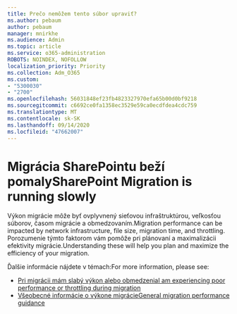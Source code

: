 ```yaml
---
title: Prečo nemôžem tento súbor upraviť?
ms.author: pebaum
author: pebaum
manager: mnirkhe
ms.audience: Admin
ms.topic: article
ms.service: o365-administration
ROBOTS: NOINDEX, NOFOLLOW
localization_priority: Priority
ms.collection: Adm_O365
ms.custom:
- "5300030"
- "2700"
ms.openlocfilehash: 56031848ef23fb4823327970efa65b00d0bf9218
ms.sourcegitcommit: c6692ce0fa1358ec3529e59ca0ecdfdea4cdc759
ms.translationtype: MT
ms.contentlocale: sk-SK
ms.lasthandoff: 09/14/2020
ms.locfileid: "47662007"
---
```

# <a name="sharepoint-migration-is-running-slowly"></a><span data-ttu-id="81d90-102">Migrácia SharePointu beží pomaly</span><span class="sxs-lookup"><span data-stu-id="81d90-102">SharePoint Migration is running slowly</span></span>

<span data-ttu-id="81d90-103">Výkon migrácie môže byť ovplyvnený sieťovou infraštruktúrou, veľkosťou súborov, časom migrácie a obmedzovaním.</span><span class="sxs-lookup"><span data-stu-id="81d90-103">Migration performance can be impacted by network infrastructure, file size, migration time, and throttling.</span></span> <span data-ttu-id="81d90-104">Porozumenie týmto faktorom vám pomôže pri plánovaní a maximalizácii efektivity migrácie.</span><span class="sxs-lookup"><span data-stu-id="81d90-104">Understanding these will help you plan and maximize the efficiency of your migration.</span></span>

<span data-ttu-id="81d90-105">Ďalšie informácie nájdete v témach:</span><span class="sxs-lookup"><span data-stu-id="81d90-105">For more information, please see:</span></span>

- [<span data-ttu-id="81d90-106">Pri migrácii mám slabý výkon alebo obmedzenia</span><span class="sxs-lookup"><span data-stu-id="81d90-106">I am experiencing poor performance or throttling during migration</span></span>](https://docs.microsoft.com/sharepointmigration/sharepoint-online-and-onedrive-migration-speed#faq-and-troubleshooting)
- [<span data-ttu-id="81d90-107">Všeobecné informácie o výkone migrácie</span><span class="sxs-lookup"><span data-stu-id="81d90-107">General migration performance guidance</span></span>](https://docs.microsoft.com/sharepointmigration/sharepoint-online-and-onedrive-migration-speed)
